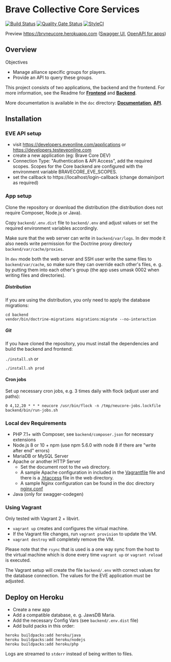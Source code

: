 # Brave Collective Core Services

[![Build Status](https://api.travis-ci.org/tkhamez/brvneucore.svg?branch=master)](https://travis-ci.org/tkhamez/brvneucore)
[![Quality Gate Status](https://sonarcloud.io/api/project_badges/measure?project=brvneucore&metric=alert_status)](https://sonarcloud.io/dashboard?id=brvneucore)
[![StyleCI](https://styleci.io/repos/115431007/shield?branch=master)](https://styleci.io/repos/115431007)
<!-- 
[![Scrutinizer Code Quality](https://scrutinizer-ci.com/g/tkhamez/brvneucore/badges/quality-score.png?b=master)](https://scrutinizer-ci.com/g/tkhamez/brvneucore/?branch=master)
[![Maintainability](https://api.codeclimate.com/v1/badges/90884db4cd12869fdcfe/maintainability)](https://codeclimate.com/github/tkhamez/brvneucore/maintainability)
[![Test Coverage](https://api.codeclimate.com/v1/badges/90884db4cd12869fdcfe/test_coverage)](https://codeclimate.com/github/tkhamez/brvneucore/test_coverage)
-->

Preview https://brvneucore.herokuapp.com
([Swagger UI](https://brvneucore.herokuapp.com/api), 
[OpenAPI for apps](https://brvneucore.herokuapp.com/application-api.json))

## Overview

Objectives
- Manage alliance specific groups for players.
- Provide an API to query these groups.

This project consists of two applications, the backend and the frontend.
For more information, see the Readme for 
[**Frontend**](frontend/README.md) and [**Backend**](backend/README.md).

More documentation is available in the `doc` directory:
[**Documentation**](doc/documentation.md), [**API**](doc/API.md).

## Installation

### EVE API setup

- visit https://developers.eveonline.com/applications or https://developers.testeveonline.com
- create a new application (eg: Brave Core DEV)
- Connection Type: "Authentication & API Access", add the required scopes. Scopes for the Core backend
  are configured with the environment variable BRAVECORE_EVE_SCOPES.
- set the callback to https://localhost/login-callback (change domain/port as required)

### App setup

Clone the repository or download the distribution (the distribution does not require Composer, Node.js or Java).

Copy `backend/.env.dist` file to `backend/.env` and adjust values or
set the required environment variables accordingly.

Make sure that the web server can write in `backend/var/logs`.
In dev mode it also needs write permission for the Doctrine proxy directory `backend/var/cache/proxies`.

In `dev` mode both the web server and SSH user write the same files to `backend/var/cache`,
so make sure they can override each other's files, e. g. by putting them into each other's group
(the app uses umask 0002 when writing files and directories).

##### Distribution

If you are using the distribution, you only need to apply the database migrations:

```
cd backend
vendor/bin/doctrine-migrations migrations:migrate --no-interaction
```

##### Git

If you have cloned the repository, you must install the dependencies and build the backend and frontend:

`./install.sh` or

`./install.sh prod`

#### Cron jobs

Set up necessary cron jobs, e.g. 3 times daily with flock (adjust user and paths):
```
0 4,12,20 * * * neucore /usr/bin/flock -n /tmp/neucore-jobs.lockfile backend/bin/run-jobs.sh
```

### Local dev Requirements

* PHP 7.1+ with Composer, see `backend/composer.json` for necessary extensions
* Node.js 8 or 10 + npm (use npm 5.6.0 with node 8 if there are "write after end" errors)
* MariaDB or MySQL Server
* Apache or another HTTP Server
    * Set the document root to the `web` directory.
    * A sample Apache configuration in included in the [Vagrantfile](Vagrantfile) file and there 
      is a [.htaccess](web/.htaccess) file in the web directory.
    * A sample Nginx configuration can be found in the doc directory [nginx.conf](doc/nginx.conf)
* Java (only for swagger-codegen)

### Using Vagrant

Only tested with Vagrant 2 + libvirt.

- `vagrant up` creates and configures the virtual machine.
- If the Vagrant file changes, run `vagrant provision` to update the VM.
- `vagrant destroy` will completely remove the VM.

Please note that the `rsync` that is used is a one way sync from the host to the virtual
machine which is done every time `vagrant up` or `vagrant reload` is executed.

The Vagrant setup will create the file `backend/.env` with correct values for the database connection.
The values for the EVE application must be adjusted.

## Deploy on Heroku

- Create a new app
- Add a compatible database, e. g. JawsDB Maria.
- Add the necessary Config Vars (see `backend/.env.dist` file)
- Add build packs in this order:

```
heroku buildpacks:add heroku/java
heroku buildpacks:add heroku/nodejs
heroku buildpacks:add heroku/php
```

Logs are streamed to `stderr` instead of being written to files.
